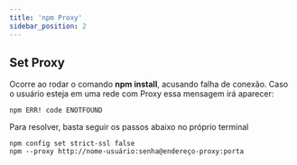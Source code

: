 ```yaml
---
title: 'npm Proxy'
sidebar_position: 2
---
```


## Set Proxy
Ocorre ao rodar o comando **npm install**, acusando falha de conexão. Caso o usuário esteja em uma rede com Proxy essa mensagem irá aparecer:
```
npm ERR! code ENOTFOUND
```
Para resolver, basta seguir os passos abaixo no próprio terminal
```
npm config set strict-ssl false
npm --proxy http://nome-usuário:senha@endereço-proxy:porta
```

